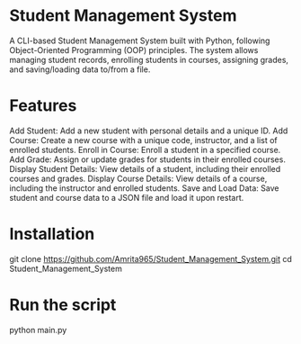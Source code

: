 Student Management System
=========================
A CLI-based Student Management System built with Python, following Object-Oriented Programming (OOP) principles. The system allows managing student records, enrolling students in courses, assigning grades, and saving/loading data to/from a file.

Features
========
Add Student: Add a new student with personal details and a unique ID.
Add Course: Create a new course with a unique code, instructor, and a list of enrolled students.
Enroll in Course: Enroll a student in a specified course.
Add Grade: Assign or update grades for students in their enrolled courses.
Display Student Details: View details of a student, including their enrolled courses and grades.
Display Course Details: View details of a course, including the instructor and enrolled students.
Save and Load Data: Save student and course data to a JSON file and load it upon restart.

Installation
============
git clone https://github.com/Amrita965/Student_Management_System.git
cd Student_Management_System

Run the script
==============
python main.py
